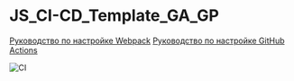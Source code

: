 # JS_CI-CD_Template_GA_GP

[Руководство по настройке Webpack](https://webpack.js.org/guides/)
[Руководство по настройке GitHub Actions](https://docs.github.com/en/actions/quickstart)

![CI](https://github.com/LeaveThePast/JS_Template/actions/workflows/web.yml/badge.svg)
